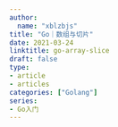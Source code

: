 ```yaml
---
author:
  name: "xblzbjs"
title: "Go｜数组与切片"
date: 2021-03-24
linktitle: go-array-slice
draft: false
type:
- article
- articles
categories: ["Golang"]
series:
- Go入门
---
```

